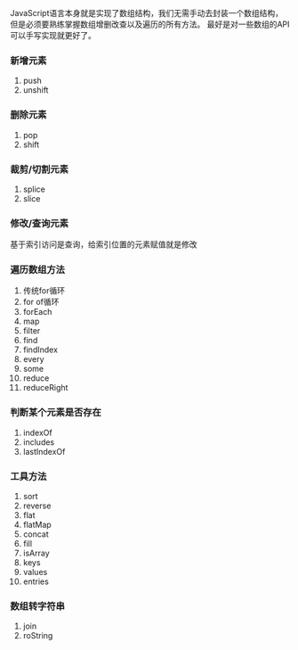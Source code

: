 JavaScript语言本身就是实现了数组结构，我们无需手动去封装一个数组结构，但是必须要熟练掌握数组增删改查以及遍历的所有方法。
最好是对一些数组的API可以手写实现就更好了。
### 新增元素
1. push
2. unshift

### 删除元素
1. pop
2. shift

### 裁剪/切割元素
1. splice
2. slice

### 修改/查询元素
基于索引访问是查询，给索引位置的元素赋值就是修改

### 遍历数组方法
1. 传统for循环
2. for of循环
3. forEach
4. map
5. filter
6. find
7. findIndex
8. every
9. some
10. reduce
11. reduceRight

### 判断某个元素是否存在
1. indexOf
2. includes
3. lastIndexOf

### 工具方法
1. sort
2. reverse
3. flat
4. flatMap
5. concat
6. fill
7. isArray
8. keys
9. values
10. entries

### 数组转字符串
1. join
2. roString
